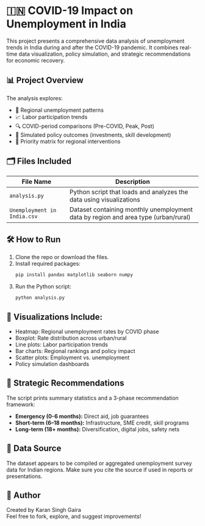 
# 🇮🇳 COVID-19 Impact on Unemployment in India

This project presents a comprehensive data analysis of unemployment trends in India during and after the COVID-19 pandemic. It combines real-time data visualization, policy simulation, and strategic recommendations for economic recovery.

## 📊 Project Overview

The analysis explores:
- 📌 Regional unemployment patterns
- 📈 Labor participation trends
- 🔍 COVID-period comparisons (Pre-COVID, Peak, Post)
- 🧪 Simulated policy outcomes (investments, skill development)
- 🎯 Priority matrix for regional interventions

## 🗂️ Files Included

| File Name                    | Description                                  |
|-----------------------------|----------------------------------------------|
| `analysis.py`               | Python script that loads and analyzes the data using visualizations |
| `Unemployment in India.csv` | Dataset containing monthly unemployment data by region and area type (urban/rural) |

## 🛠️ How to Run

1. Clone the repo or download the files.
2. Install required packages:
   ```bash
   pip install pandas matplotlib seaborn numpy
   ```
3. Run the Python script:
   ```bash
   python analysis.py
   ```

## 📌 Visualizations Include:
- Heatmap: Regional unemployment rates by COVID phase
- Boxplot: Rate distribution across urban/rural
- Line plots: Labor participation trends
- Bar charts: Regional rankings and policy impact
- Scatter plots: Employment vs. unemployment
- Policy simulation dashboards

## 📢 Strategic Recommendations

The script prints summary statistics and a 3-phase recommendation framework:
- **Emergency (0-6 months):** Direct aid, job guarantees
- **Short-term (6–18 months):** Infrastructure, SME credit, skill programs
- **Long-term (18+ months):** Diversification, digital jobs, safety nets

## 📎 Data Source

The dataset appears to be compiled or aggregated unemployment survey data for Indian regions. Make sure you cite the source if used in reports or presentations.

## 🚀 Author

Created by Karan Singh Gaira  
Feel free to fork, explore, and suggest improvements!
